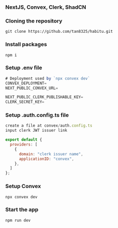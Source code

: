 ### NextJS, Convex, Clerk, ShadCN
### Cloning the repository

```shell
git clone https://github.com/tan8325/habitu.git
```

### Install packages

```shell
npm i
```

### Setup .env file

```js
# Deployment used by `npx convex dev`
CONVEX_DEPLOYMENT=
NEXT_PUBLIC_CONVEX_URL=

NEXT_PUBLIC_CLERK_PUBLISHABLE_KEY=
CLERK_SECRET_KEY=

```
### Setup .auth.config.ts file

```js
create a file at convex/auth.config.ts
input clerk JWT issuer link

export default {
  providers: [
    {
      domain: "clerk issuer name",
      applicationID: "convex",
    },
  ]
};

```

### Setup Convex

```shell
npx convex dev

```
### Start the app

```shell
npm run dev
```
